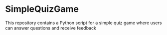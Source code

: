 # SimpleQuizGame
This repository contains a Python script for a simple quiz game where users can answer questions and receive feedback
